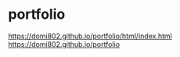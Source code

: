 # portfolio

https://domi802.github.io/portfolio/html/index.html
https://domi802.github.io/portfolio
